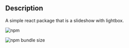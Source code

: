 ## Description

A simple react package that is a slideshow with lightbox.

![npm](https://img.shields.io/npm/v/@npmpackageschicago/react-slider-lightbox?style=for-the-badge)

![npm bundle size](https://img.shields.io/bundlephobia/min/@npmpackageschicago/react-slider-lightbox?style=for-the-badge)